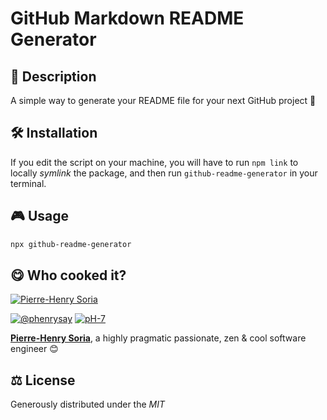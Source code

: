 # GitHub Markdown README Generator

## 📄 Description

A simple way to generate your README file for your next GitHub project 🤗

## 🛠 Installation

If you edit the script on your machine, you will have to run `npm link` to locally _symlink_ the package, and then run `github-readme-generator` in your terminal.

## 🎮 Usage

```bash
npx github-readme-generator
```

## 😋 Who cooked it?

[![Pierre-Henry Soria](https://avatars0.githubusercontent.com/u/1325411?s=200)](https://ph7.me "My personal website :-)")

[![@phenrysay][twitter-image]](https://twitter.com/phenrysay) [![pH-7][github-image]](https://github.com/ph-7)

**[Pierre-Henry Soria](https://ph7.me)**, a highly pragmatic passionate, zen &amp; cool software engineer 😊

## ⚖️ License

Generously distributed under the _MIT_

<!-- GitHub's Markdown reference links -->

[twitter-image]: https://img.shields.io/badge/Twitter-1DA1F2?style=for-the-badge&logo=twitter&logoColor=white
[github-image]: https://img.shields.io/badge/GitHub-100000?style=for-the-badge&logo=github&logoColor=white
